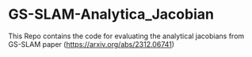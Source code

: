 # GS-SLAM-Analytica_Jacobian
This Repo contains the code for evaluating the analytical jacobians from GS-SLAM paper (https://arxiv.org/abs/2312.06741)
